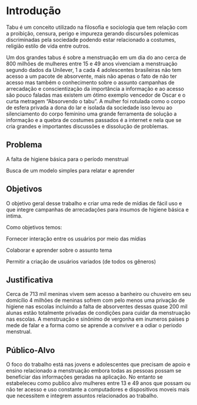 # Introdução

Tabu é um conceito utilizado na filosofia e sociologia que tem relação com a proibição, censura, perigo e impureza gerando discursões polemicas discriminadas pela sociedade podendo estar relacionado a costumes, religião estilo de vida entre outros.

Um dos grandes tabus é sobre a menstruação em um dia do ano cerca de 800 milhões de mulheres entre 15 e 49 anos vivenciam a menstruação segundo dados da Unilever, 1 a cada 4 adolescentes brasileiras não tem acesso a um pacote de absorvente, mais não apenas o fato de não ter acesso mas também o conhecimento sobre o assunto  campanhas de arrecadação e conscientização da importância a informação e ao acesso são pouco faladas mas existem um ótimo exemplo vencedor de Oscar e o curta metragem “Absorvendo o tabu”. A mulher foi rotulada como o corpo de esfera privada a dona do lar e isolada da sociedade isso levou ao silenciamento do corpo feminino uma grande ferramenta de solução a informação e a quebra de costumes passados é a internet e nela que se cria grandes e importantes discussões e dissolução de problemas.


## Problema

A falta de higiene básica para o período menstrual

Busca de um modelo simples para relatar e aprender 
## Objetivos

O objetivo geral desse trabalho e criar uma rede de mídias de fácil uso e que integre campanhas de arrecadações para insumos de higiene básica e intima.

Como objetivos temos:

Fornecer interação entre os usuários por meio das mídias 

Colaborar e aprender sobre o assunto tema 

Permitir a criação de usuários variados (de todos os gêneros)


## Justificativa

Cerca de 713 mil meninas vivem sem acesso a banheiro ou chuveiro em seu domicílio 4 milhões de meninas sofrem com pelo menos uma privação de higiene nas escolas incluindo a falta de absorventes dessas quase 200 mil alunas estão totalmente privadas de condições para cuidar da menstruação nas escolas.
A menstruação e sinônimo de vergonha em inumeros paises p mede de falar e a forma como se aprende a conviver e a odiar o periodo menstrual.

## Público-Alvo

O foco do trabalho está nas jovens e adolescentes que precisam de apoio e ensino relacionado a menstruação embora todas as pessoas possam se beneficiar das informações geradas na aplicação. No entanto se estabeleceu como publico alvo mulheres entre 13 e 49 anos que possam ou não ter acesso e uso constante a computadores e dispositivos moveis mais que necessitem e integrem assuntos relacionados ao trabalho. 
